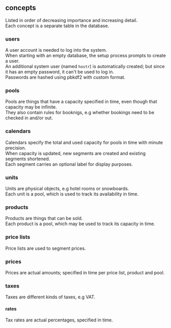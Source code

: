 
## concepts
Listed in order of decreasing importance and increasing detail.<br>
Each concept is a separate table in the database.

### users
A user account is needed to log into the system.<br>
When starting with an empty database, the setup process prompts to create a user.<br>
An additional system user (named `hostr`) is automatically created; but since it has an empty password, it can't be used to log in.<br>
Passwords are hashed using pbkdf2 with custom format.

### pools
Pools are things that have a capacity specified in time, even though that capacity may be infinite.<br>
They also contain rules for booknigs, e.g whether bookings need to be checked in and/or out.<br>

### calendars
Calendars specify the total and used capacity for pools in time with minute precision.<br>
When capacity is updated, new segments are created and existing segments shortened.<br>
Each segment carries an optional label for display purposes.

### units
Units are physical objects, e.g hotel rooms or snowboards.<br>
Each unit is a pool, which is used to track its availability in time.

### products
Products are things that can be sold.<br>
Each product is a pool, which may be used to track its capacity in time.

### price lists
Price lists are used to segment prices.

### prices
Prices are actual amounts; specified in time per price list, product and pool.

### taxes
Taxes are different kinds of taxes, e.g VAT.

#### rates
Tax rates are actual percentages, specified in time.